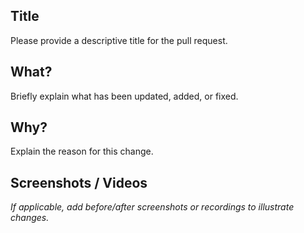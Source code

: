 ## Title

Please provide a descriptive title for the pull request.

## What?

Briefly explain what has been updated, added, or fixed.

## Why?

Explain the reason for this change.

## Screenshots / Videos

_If applicable, add before/after screenshots or recordings to illustrate changes._
